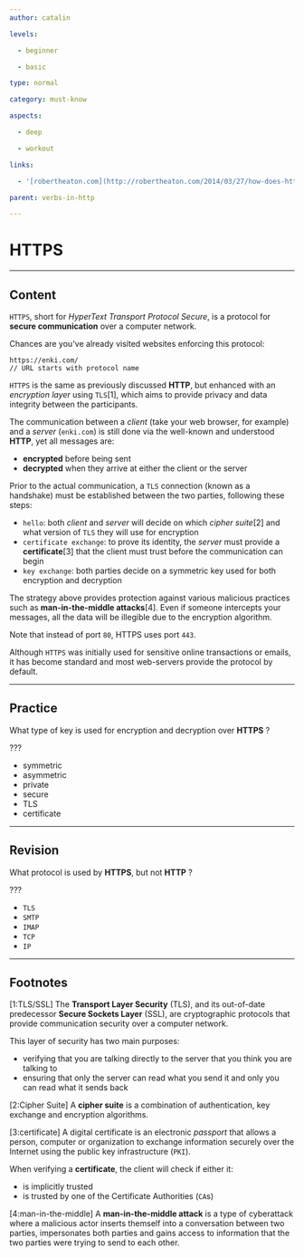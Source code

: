 ```yaml
---
author: catalin

levels:

  - beginner

  - basic

type: normal

category: must-know

aspects:

  - deep

  - workout

links:

  - '[robertheaton.com](http://robertheaton.com/2014/03/27/how-does-https-actually-work/){website}'

parent: verbs-in-http

---
```


# HTTPS

---
## Content

`HTTPS`, short for *HyperText Transport Protocol Secure*, is a protocol for **secure communication** over a computer network.

Chances are you've already visited websites enforcing this protocol:
```
https://enki.com/
// URL starts with protocol name
```

`HTTPS` is the same as previously discussed **HTTP**, but enhanced with an *encryption layer* using `TLS`[1], which aims to provide privacy and data integrity between the participants.

The communication between a *client* (take your web browser, for example) and a *server* (`enki.com`) is still done via the well-known and understood **HTTP**, yet all messages are:
- **encrypted** before being sent
- **decrypted** when they arrive at either the client or the server

Prior to the actual communication, a `TLS` connection (known as a handshake) must be established between the two parties, following these steps:
- `hello`: both *client* and *server* will decide on which *cipher suite*[2] and what version of `TLS` they will use for encryption
- `certificate exchange`: to prove its identity, the *server* must provide a **certificate**[3] that the client must trust before the communication can begin
- `key exchange`: both parties decide on a symmetric key used for both encryption and decryption

The strategy above provides protection against various malicious practices such as **man-in-the-middle attacks**[4]. Even if someone intercepts your messages, all the data will be illegible due to the encryption algorithm.

Note that instead of port `80`, HTTPS uses port `443`.

Although `HTTPS` was initially used for sensitive online transactions or emails, it has become standard and most web-servers provide the protocol by default.

---
## Practice

What type of key is used for encryption and decryption over **HTTPS** ?

???


* symmetric
* asymmetric
* private
* secure
* TLS
* certificate

---
## Revision

What protocol is used by **HTTPS**, but not **HTTP** ?

???


* `TLS`
* `SMTP`
* `IMAP`
* `TCP`
* `IP`

---
## Footnotes
[1:TLS/SSL]
The **Transport Layer Security** (TLS), and its out-of-date predecessor **Secure Sockets Layer** (SSL), are cryptographic protocols that provide communication security over a computer network.

This layer of security has two main purposes:
- verifying that you are talking directly to the server that you think you are talking to
- ensuring that only the server can read what you send it and only you can read what it sends back

[2:Cipher Suite]
A **cipher suite** is a combination of authentication, key exchange and encryption algorithms.

[3:certificate]
A digital certificate is an electronic *passport* that allows a person, computer or organization to exchange information securely over the Internet using the public key infrastructure (`PKI`).

When verifying a **certificate**, the client will check if either it:
- is implicitly trusted
- is trusted by one of the Certificate Authorities (`CA`s)

[4:man-in-the-middle]
A **man-in-the-middle attack** is a type of cyberattack where a malicious actor inserts themself into a conversation between two parties, impersonates both parties and gains access to information that the two parties were trying to send to each other.

